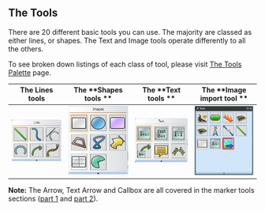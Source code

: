 ## The Tools

There are 20 different basic tools you can use. The majority are classed as either lines, or shapes. The Text and Image tools operate differently to all the others.

To see broken down listings of each class of tool, please visit [The Tools Palette](/docs/rapid-plan/3.%20The%20RapidPlan%20Screen/3.2.2.2%20The%20Tools%20Palette.md) page.

|The **Lines tools**|The **Shapes tools **|The **Text tools **  |The **Image import tool **|
|----------------------------------|------------------------------------|----------------------------------|----------------------------------------|
| ![Lines](./assets/Lines.png)         | ![Shapes](./assets/Shapes.png)          | ![Text](./assets/Text.png)          | ![Image](./assets/Image.png)               |


**Note:** The Arrow, Text Arrow and Callbox are all covered in the marker tools sections ([part 1](/docs/rapid-plan/9.%20The%20Marker%20Tools/9.15.4%20The%20Six%20Distance%20Markers%20(pt1).md) and [part 2](/docs/rapid-plan/9.%20The%20Marker%20Tools/9.15.4%20The%20Six%20Distance%20Markers%20(pt2).md)).


